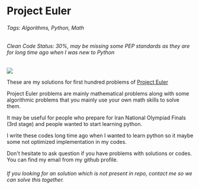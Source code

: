 # Project Euler
###### Tags: Algorithms, Python, Math 
###### Clean Code Status: 30%, may be missing some PEP standards as they are for long time ago when I was new to Python
![](https://projecteuler.net/images/euler_portrait.png)

These are my solutions for first hundred problems of [Project Euler](https://www.projecteuler.net)

Project Euler problems are mainly mathematical problems along with some algorithmic problems that you mainly use your own math skills to solve them.

It may be useful for people who prepare for Iran National Olympiad Finals (3rd stage) and people wanted to start learning python.

I write these codes long time ago when I wanted to learn python so it maybe some not optimized implementation in my codes.

Don't hesitate to ask question if you have problems with solutions or codes.
You can find my email from my github profile.


###### If you looking for an solution which is not present in repo, contact me so we can solve this together.
